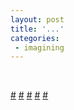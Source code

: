 ```yaml
---
layout: post
title: '...'
categories:
 - imagining
---
```


<img alt="" src="http://danielsjourney.com/blog/files/2004/07/closed.jpg" />



<img alt="" src="http://danielsjourney.com/blog/files/2004/10/DSCN1265.jpg" />



<img alt="" src="http://danielsjourney.com/blog/files/2004/06/DSCN2728_thm.jpg" />



<img alt="" src="http://danielsjourney.com/blog/images/2004_01/london/hh/london_04_01_45.jpg" />



<img alt="" src="http://danielsjourney.com/blog/images/2004_01/london/nero/london_04_01_32.jpg" />




<a href="http://zed.cbc.ca/go?POS=5&CONTENT_ID=9968&c=contentPage&FILTER_KEY=_category%20children%20v3_786178627880785178647863786578667867786878697870787178827872787478757873787678777878787978837859">#</a> <a href="http://www.amazon.com/exec/obidos/ASIN/0679781552/qid=1116147524/sr=2-4/ref=pd_bbs_b_2_4/103-5659850-4759052">#</a> <a href="http://www.thislife.org/pages/descriptions/98/114.html">#</a> <a href="http://carissabyers.blogspot.com/2005/05/if-ever-camera-phone-was-in-need.html">#</a> <a href="http://blogs.salon.com/0001772/2005/05/12.html#a493">#</a>